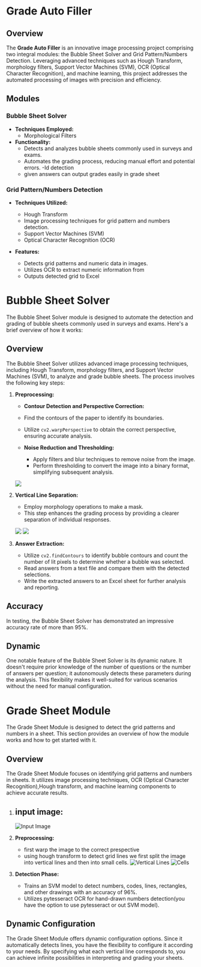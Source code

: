 # Grade Auto Filler

## Overview

The **Grade Auto Filler** is an innovative image processing project comprising two integral modules: the Bubble Sheet Solver and Grid Pattern/Numbers Detection. Leveraging advanced techniques such as Hough Transform, morphology filters, Support Vector Machines (SVM), OCR (Optical Character Recognition), and machine learning, this project addresses the automated processing of images with precision and efficiency.

## Modules

### Bubble Sheet Solver

- **Techniques Employed:**
  - Morphological Filters
- **Functionality:**
  - Detects and analyzes bubble sheets commonly used in surveys and exams.
  - Automates the grading process, reducing manual effort and potential errors.
  -Id detection
  - given answers can output grades easily in grade sheet

### Grid Pattern/Numbers Detection

- **Techniques Utilized:**
  - Hough Transform
  - Image processing techniques for grid pattern and numbers detection.
  - Support Vector Machines (SVM)
  - Optical Character Recognition (OCR)

- **Features:**
  - Detects grid patterns and numeric data in images.
  - Utilizes OCR to extract numeric information from 
  - Outputs detected grid to Excel 


# Bubble Sheet Solver

The Bubble Sheet Solver module is designed to automate the detection and grading of bubble sheets commonly used in surveys and exams. Here's a brief overview of how it works:

## Overview

The Bubble Sheet Solver utilizes advanced image processing techniques, including Hough Transform, morphology filters, and Support Vector Machines (SVM), to analyze and grade bubble sheets. The process involves the following key steps:

1. **Preprocessing:**
    - **Contour Detection and Perspective Correction:**
     - Find the contours of the paper to identify its boundaries.
     - Utilize `cv2.warpPerspective` to obtain the correct perspective, ensuring accurate analysis.

   - **Noise Reduction and Thresholding:**
     - Apply filters and blur techniques to remove noise from the image.
     - Perform thresholding to convert the image into a binary format, simplifying subsequent analysis.

   ![](/BubbleSheet/Docs/pre.png)

2. **Vertical Line Separation:**

     - Employ morphology operations to make a mask.
     - This step enhances the grading process by providing a clearer separation of individual responses.
        
     ![](/BubbleSheet/Docs/mask.png) ![](/BubbleSheet/Docs/lines.png)
3. **Answer Extraction:**
   - Utilize `cv2.findContours` to identify bubble contours and count the number of lit pixels to determine whether a bubble was selected.
   - Read answers from a text file and compare them with the detected selections.
   - Write the extracted answers to an Excel sheet for further analysis and reporting.
## Accuracy

In testing, the Bubble Sheet Solver has demonstrated an impressive accuracy rate of more than 95%.

## Dynamic

One notable feature of the Bubble Sheet Solver is its dynamic nature. It doesn't require prior knowledge of the number of questions or the number of answers per question; it autonomously detects these parameters during the analysis. This flexibility makes it well-suited for various scenarios without the need for manual configuration.

# Grade Sheet Module

The Grade Sheet Module is designed to detect the grid patterns and numbers in a sheet. This section provides an overview of how the module works and how to get started with it.

## Overview

The Grade Sheet Module focuses on identifying grid patterns and numbers in sheets. It utilizes image processing techniques, OCR (Optical Character Recognition),Hough transform, and machine learning components to achieve accurate results.



1. **input image:**
    -   
   ![Input Image](/grid/Docs/start.jpg)

2. **Preprocessing:**
    - first warp the image to the correct prespective
    - using hough transform to detect grid lines we first split the image into vertical lines and then into small cells.
   ![Vertical Lines](/grid/Docs/split.png)
   ![Cells](/grid/Docs/result.png)


3. **Detection Phase:**
   - Trains an SVM model to detect numbers, codes, lines, rectangles, and other drawings with an accuracy of 96%.
   - Utilizes pytesseract OCR for hand-drawn numbers detection(you have the option to use pytesseract or out SVM model).



## Dynamic Configuration

The Grade Sheet Module offers dynamic configuration options. Since it automatically detects lines, you have the flexibility to configure it according to your needs. By specifying what each vertical line corresponds to, you can achieve infinite possibilities in interpreting and grading your sheets.
